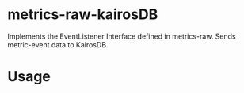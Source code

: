 # metrics-raw-kairosDB
Implements the EventListener Interface defined in metrics-raw.  Sends metric-event data to KairosDB.

# Usage


